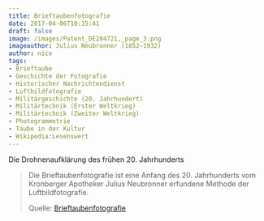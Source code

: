```yaml
---
title: Brieftaubenfotografie
date: 2017-04-06T10:15:41
draft: false
image: /images/Patent_DE204721,_page_3.png
imageauthor: Julius Neubronner (1852–1932)
author: nico
tags:
- Brieftaube
- Geschichte der Fotografie
- Historischer Nachrichtendienst
- Luftbildfotografie
- Militärgeschichte (20. Jahrhundert)
- Militärtechnik (Erster Weltkrieg)
- Militärtechnik (Zweiter Weltkrieg)
- Photogrammetrie
- Taube in der Kultur
- Wikipedia:Lesenswert
---
```


Die Drohnenaufklärung des frühen 20. Jahrhunderts

> Die Brieftaubenfotografie ist eine Anfang des 20. Jahrhunderts vom Kronberger Apotheker Julius Neubronner erfundene Methode der Luftbildfotografie.
>
> Quelle: [Brieftaubenfotografie](https://de.wikipedia.org/wiki/Brieftaubenfotografie)